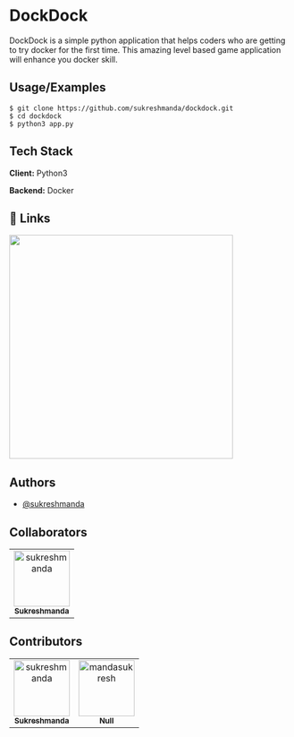 
# DockDock

DockDock is a simple python application that helps coders who are getting to try docker for the first time. This amazing level based game application will enhance you docker skill.



## Usage/Examples

```console
$ git clone https://github.com/sukreshmanda/dockdock.git
$ cd dockdock
$ python3 app.py
```

## Tech Stack

**Client:** Python3

**Backend:** Docker

## 🔗 Links


[<kbd><img target="_blank" width = "400px" src = "https://www.buymeacoffee.com/assets/img/guidelines/download-assets-2.svg"></kbd>](https://www.buymeacoffee.com/sukreshmanda)
## Authors

- [@sukreshmanda](https://www.github.com/sukreshmanda)

## Collaborators

<!-- readme: collaborators -start -->
<table>
<tr>
    <td align="center">
        <a href="https://github.com/sukreshmanda">
            <img src="https://avatars.githubusercontent.com/u/34400639?v=4" width="100;" alt="sukreshmanda"/>
            <br />
            <sub><b>Sukreshmanda</b></sub>
        </a>
    </td></tr>
</table>
<!-- readme: collaborators -end -->

## Contributors

<!-- readme: contributors -start -->
<table>
<tr>
    <td align="center">
        <a href="https://github.com/sukreshmanda">
            <img src="https://avatars.githubusercontent.com/u/34400639?v=4" width="100;" alt="sukreshmanda"/>
            <br />
            <sub><b>Sukreshmanda</b></sub>
        </a>
    </td>
    <td align="center">
        <a href="https://github.com/mandasukresh">
            <img src="https://avatars.githubusercontent.com/u/107925349?v=4" width="100;" alt="mandasukresh"/>
            <br />
            <sub><b>Null</b></sub>
        </a>
    </td></tr>
</table>
<!-- readme: contributors -end -->



